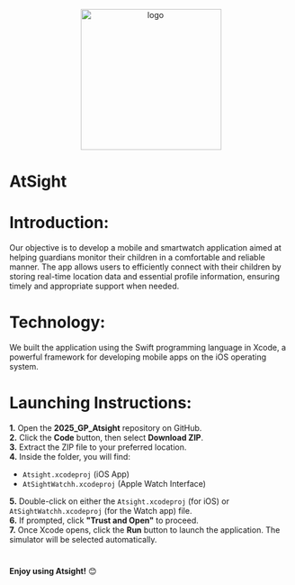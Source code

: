 <p align="center">
  <img src="https://github.com/user-attachments/assets/2137ad51-67d6-4ea3-8550-3474e08deac2" alt="logo" width="250"/>
</p>


# AtSight
# Introduction:

Our objective is to develop a mobile and smartwatch application aimed at helping guardians monitor their children in a comfortable and reliable manner. The app allows users to efficiently connect with their children by storing real-time location data and essential profile information, ensuring timely and appropriate support when needed.

# Technology:
We built the application using the Swift programming language in Xcode, a powerful framework for developing mobile apps on the iOS operating system.

# Launching Instructions:

**1.** Open the **2025_GP_Atsight** repository on GitHub.  
**2.** Click the **Code** button, then select **Download ZIP**.  
**3.** Extract the ZIP file to your preferred location.  
**4.** Inside the folder, you will find:
   - `Atsight.xcodeproj` (iOS App)
   - `AtSightWatchh.xcodeproj` (Apple Watch Interface)

**5.** Double-click on either the `Atsight.xcodeproj` (for iOS) or `AtSightWatchh.xcodeproj` (for the Watch app) file.   
**6.** If prompted, click **"Trust and Open"** to proceed.  
**7.** Once Xcode opens, click the **Run** button to launch the application. The simulator will be selected automatically.

# 
**Enjoy using Atsight!** 😊
